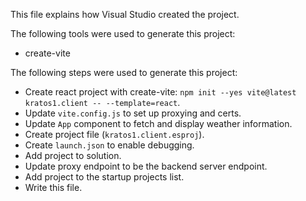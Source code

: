 This file explains how Visual Studio created the project.

The following tools were used to generate this project:
- create-vite

The following steps were used to generate this project:
- Create react project with create-vite: `npm init --yes vite@latest kratos1.client -- --template=react`.
- Update `vite.config.js` to set up proxying and certs.
- Update `App` component to fetch and display weather information.
- Create project file (`kratos1.client.esproj`).
- Create `launch.json` to enable debugging.
- Add project to solution.
- Update proxy endpoint to be the backend server endpoint.
- Add project to the startup projects list.
- Write this file.

